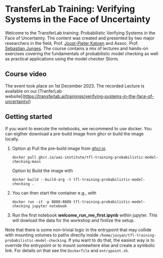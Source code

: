 # TransferLab Training: Verifying Systems in the Face of Uncertainty

Welcome to the TransferLab training: Probabilistic Verifying Systems in the Face of Uncertainty.
The content was created and presented by two major researchers in the field, Prof. [Joost-Pieter Katoen](https://moves.rwth-aachen.de/people/katoen/) and Assoc. Prof. [Sebastian Junges](https://sjunges.github.io). The course contains a mix of lectures and hands-on exercises covering
the fundamentals of probabilistic model checking as well as practical applications using the model checker Storm. 

## Course video
The event took place on 1st December 2023. The recorded Lecture is available on our [TranferLab website[(https://transferlab.ai/trainings/verifying-systems-in-the-face-of-uncertainty/) 

## Getting started

If you want to execute the notebooks, we recommend to use docker. You can
eigther download a pre-build image from ghcr or build the image locally. 

1. Option a) Pull the pre-build image from [ghcr.io](ghcr.io/aai-institute/tfl-training-probabilistic-model-checking:main)
   ```shell
   docker pull ghcr.io/aai-institute/tfl-training-probabilistic-model-checking:main
   ```
   Option b) Build the image with

    ```shell
    docker build --build-arg -t tfl-training-probabilistic-model-checking .
    ```
    
2. You can then start the container e.g., with
    ```shell
    docker run -it -p 8888:8888 tfl-training-probabilistic-model-checking jupyter notebook
    ```
3. Run the first notebook **welcome_run_me_first.ipynb** within jupyter. This will dowload the data for 
the workshop and finilize the setup.

Note that there is some non-trivial logic in the entrypoint that may collide
with mounting volumes to paths directly inside
`/home/jovyan/tfl-training-probabilistic-model-checking`. If you want to do
that, the easiest way is to override the entrypoint or to mount somewhere else
and create a symbolic link. For details on that see the `Dockerfile` and
`entrypoint.sh`.

